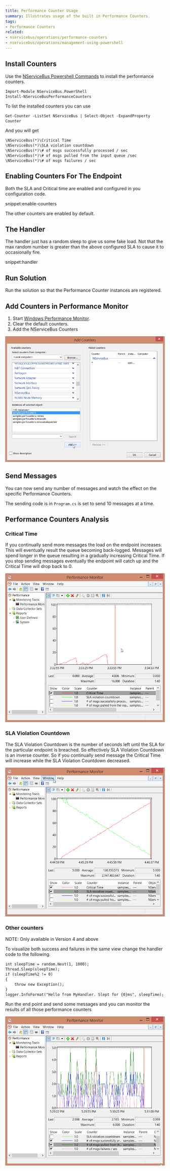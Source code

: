 ```yaml
---
title: Performance Counter Usage
summary: Illustrates usage of the built in Performance Counters.
tags:
- Performance Counters
related:
- nservicebus/operations/performance-counters
- nservicebus/operations/management-using-powershell
---
```


## Install Counters

Use the [NServiceBus Powershell Commands](/nservicebus/operations/management-using-powershell.md) to install the performance counters.

```
Import-Module NServiceBus.PowerShell
Install-NServiceBusPerformanceCounters
```

To list the installed counters you can use

```
Get-Counter -ListSet NServiceBus | Select-Object -ExpandProperty Counter
```

And you will get

```
\NServiceBus(*)\Critical Time
\NServiceBus(*)\SLA violation countdown
\NServiceBus(*)\# of msgs successfully processed / sec
\NServiceBus(*)\# of msgs pulled from the input queue /sec
\NServiceBus(*)\# of msgs failures / sec
```

## Enabling Counters For The Endpoint

Both the SLA and Critical time are enabled and configured in you configuration code.

snippet:enable-counters

The other counters are enabled by default.


## The Handler

The handler just has a random sleep to give us some fake load. Not that the max random number is greater than the above configured SLA to cause it to occasionally fire.

snippet:handler


## Run Solution

Run the solution so that the Performance Counter instances are registered.


## Add Counters in Performance Monitor

1. Start [Windows Performance Monitor](https://technet.microsoft.com/en-au/library/cc749249.aspx).
2. Clear the default counters.
3. Add the NServiceBus Counters

![](./add-counters.png)


## Send Messages

You can now send any number of messages and watch the effect on the specific Performance Counters.

The sending code is in `Program.cs` is set to send 10 messages at a time.


## Performance Counters Analysis


### Critical Time

If you continually send more messages the load on the endpoint increases. This will eventually result the queue becoming back-logged. Messages will spend longer in the queue resulting in a gradually increasing Critical Time. If you stop sending messages eventually the endpoint will catch up and the  Critical Time will drop back to 0.

![](./critical-time.png)


### SLA Violation Countdown

The SLA Violation Countdown is the number of seconds left until the SLA for the particular endpoint is breached. So effectively SLA Violation Countdown is an inverse counter. So if you continually send message the Critical Time will increase while the SLA Violation Countdown decreased.

![](./sla-countdown.png) 


### Other counters

NOTE: Only available in Version 4 and above

To visualize both success and failures in the same view change the handler code to the following.

```
int sleepTime = random.Next(1, 1000);
Thread.Sleep(sleepTime);
if (sleepTime%2 != 0)
{
    throw new Exception();
}
logger.InfoFormat("Hello from MyHandler. Slept for {0}ms", sleepTime);
```

Run the end point and send some messages and you can monitor the results of all those performance counters

![](./other-counters.png) 
